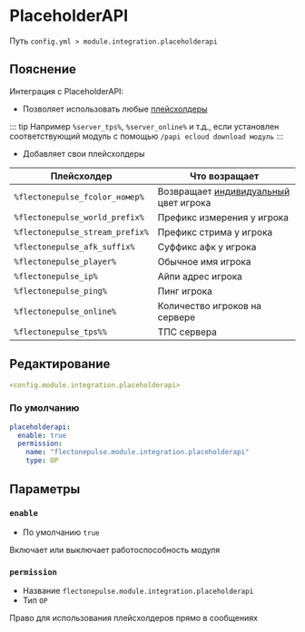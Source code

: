 # PlaceholderAPI
Путь `config.yml > module.integration.placeholderapi`

## Пояснение
Интеграция с PlaceholderAPI:
- Позволяет использовать любые [плейсхолдеры](https://github.com/PlaceholderAPI/PlaceholderAPI/wiki/Placeholders)

::: tip Например
`%server_tps%`, `%server_online%` и т.д., если установлен соответствующий модуль с помощью `/papi ecloud download модуль`
:::

- Добавляет свои плейсхолдеры

| Плейсхолдер                     | Что возращает                                                         |
|---------------------------------|-----------------------------------------------------------------------|
| `%flectonepulse_fcolor_номер%`  | Возвращает [индивидуальный](/ru/config/module/tag/color/) цвет игрока |
| `%flectonepulse_world_prefix%`  | Префикс измерения у игрока                                            |
| `%flectonepulse_stream_prefix%` | Префикс стрима у игрока                                               |
| `%flectonepulse_afk_suffix%`    | Суффикс афк у игрока                                                  |
| `%flectonepulse_player%`        | Обычное имя игрока                                                    |
| `%flectonepulse_ip%`            | Айпи адрес игрока                                                     |
| `%flectonepulse_ping%`          | Пинг игрока                                                           |
| `%flectonepulse_online%`        | Количество игроков на сервере                                         |
| `%flectonepulse_tps%%`          | ТПС сервера                                                           |

## Редактирование
```yaml
<config.module.integration.placeholderapi>
```

### По умолчанию
```yaml
placeholderapi:
  enable: true
  permission:
    name: "flectonepulse.module.integration.placeholderapi"
    type: OP
```

## Параметры

### `enable`
- По умолчанию `true`

Включает или выключает работоспособность модуля

### `permission`
- Название `flectonepulse.module.integration.placeholderapi`
- Тип `OP`

Право для использования плейсхолдеров прямо в сообщениях

